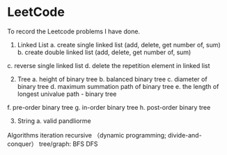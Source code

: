 # LeetCode
To record the Leetcode problems I have done.

1. Linked List
  a. create single linked list (add, delete, get number of, sum)
  b. create double linked list (add, delete, get number of, sum)
  
  c. reverse single linked list
  d. delete the repetition element in linked list
  

  

2. Tree
  a. height of binary tree
  b. balanced binary tree
  c. diameter of binary tree
  d. maximum summation path of binary tree
  e. the length of longest univalue path - binary tree
  
  f. pre-order binary tree
  g. in-order binary tree 
  h. post-order binary tree

3. String
  a. valid pandliorme


Algorithms
  iteration
  recursive （dynamic programming; divide-and-conquer）
  tree/graph: BFS DFS
